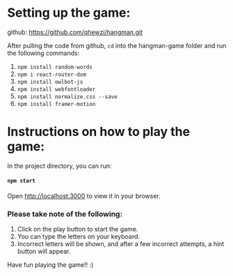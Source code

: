 # Setting up the game:

github: <link>https://github.com/qhewzi/hangman.git<link>

After pulling the code from github, `cd` into the hangman-game folder and run the following commands:

1. `npm install random-words`
2. `npm i react-router-dom`
3. `npm install owlbot-js`
4. `npm install webfontloader`
5. `npm install normalize.css --save`
6. `npm install framer-motion`

# Instructions on how to play the game:

In the project directory, you can run: 

#### `npm start`

Open [http://localhost:3000](http://localhost:3000) to view it in your browser.

### Please take note of the following:
1. Click on the play button to start the game.
2. You can type the letters on your keyboard.
3. Incorrect letters will be shown, and after a few incorrect attempts, a hint button will appear.

Have fun playing the game!! :)
